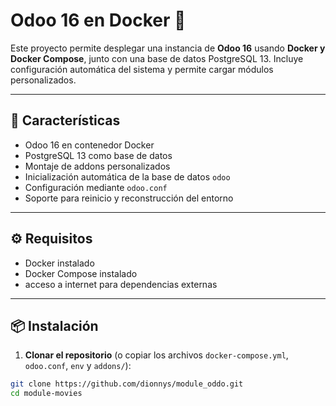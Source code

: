 # Odoo 16 en Docker 🐳

Este proyecto permite desplegar una instancia de **Odoo 16** usando **Docker y Docker Compose**, junto con una base de datos PostgreSQL 13. Incluye configuración automática del sistema y permite cargar módulos personalizados.

---

## 🚀 Características

- Odoo 16 en contenedor Docker
- PostgreSQL 13 como base de datos
- Montaje de addons personalizados
- Inicialización automática de la base de datos `odoo`
- Configuración mediante `odoo.conf`
- Soporte para reinicio y reconstrucción del entorno

---

## ⚙️ Requisitos

- Docker instalado
- Docker Compose instalado
-  acceso a internet para dependencias externas

---

## 📦 Instalación

1. **Clonar el repositorio** (o copiar los archivos `docker-compose.yml`, `odoo.conf`, `env` y `addons/`):

```bash
git clone https://github.com/dionnys/module_oddo.git
cd module-movies
